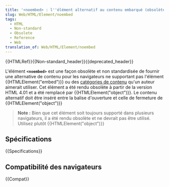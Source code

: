 ```yaml
---
title: '<noembed> : l''élément alternatif au contenu embarqué (obsolète)'
slug: Web/HTML/Element/noembed
tags:
  - HTML
  - Non-standard
  - Obsolete
  - Reference
  - Web
translation_of: Web/HTML/Element/noembed
---
```


{{HTMLRef}}{{Non-standard_header}}{{deprecated_header}}

L'élément **`<noembed>`** est une façon obsolète et non standardisée de fournir une alternative de contenu pour les navigateurs ne supportant pas l'élément {{HTMLElement("embed")}} ou des [catégories de contenu](/fr/docs/Web/HTML/Catégorie_de_contenu) qu'un auteur aimerait utiliser.
Cet élément a été rendu obsolète à partir de la version HTML 4.01 et a été remplacé par {{HTMLElement("object")}}. Le contenu alternatif doit être inséré entre la balise d'ouverture et celle de fermeture de {{HTMLElement("object")}}

> **Note :** Bien que cet élément soit toujours supporté dans plusieurs navigateurs, il a été rendu obsolète et ne devrait pas être utilisé. Utilisez plutôt {{HTMLElement("object")}}

## Spécifications

{{Specifications}}

## Compatibilité des navigateurs

{{Compat}}
